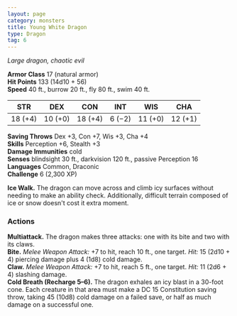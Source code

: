 ```yaml
---
layout: page
category: monsters
title: Young White Dragon
type: Dragon
tag: 6
---
```

_Large dragon, chaotic evil_

**Armor Class** 17 (natural armor)    
**Hit Points** 133 (14d10 + 56)    
**Speed** 40 ft., burrow 20 ft., fly 80 ft., swim 40 ft. 

| STR     | DEX     | CON     | INT     | WIS     | CHA     |
|---------|---------|---------|---------|---------|---------|
| 18 (+4) | 10 (+0) | 18 (+4) | 6 (−2)  | 11 (+0) | 12 (+1) |

**Saving Throws** Dex +3, Con +7, Wis +3, Cha +4    
**Skills** Perception +6, Stealth +3    
**Damage Immunities** cold    
**Senses** blindsight 30 ft., darkvision 120 ft., passive Perception 16    
**Languages** Common, Draconic    
**Challenge** 6 (2,300 XP) 

**Ice Walk.** The dragon can move across and climb icy surfaces without needing to make an ability check. Additionally, difficult terrain composed of ice or snow doesn't cost it extra moment. 

### Actions 
**Multiattack.** The dragon makes three attacks: one with its bite and two with its claws.    
**Bite.** _Melee Weapon Attack:_ +7 to hit, reach 10 ft., one target. _Hit:_ 15 (2d10 + 4) piercing damage plus 4 (1d8) cold damage.    
**Claw.** _Melee Weapon Attack:_ +7 to hit, reach 5 ft., one target. _Hit:_ 11 (2d6 + 4) slashing damage.    
**Cold Breath (Recharge 5–6).** The dragon exhales an icy blast in a 30-foot cone. Each creature in that area must make a DC 15 Constitution saving throw, taking 45 (10d8) cold damage on a failed save, or half as much damage on a successful one.